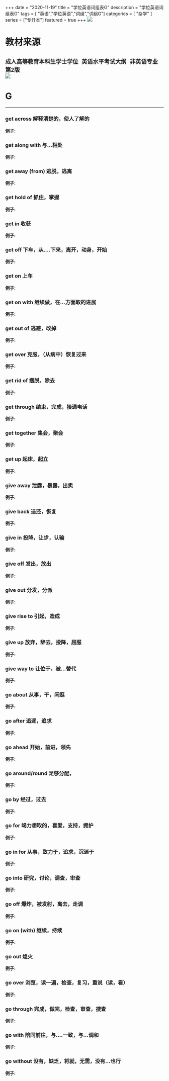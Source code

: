 +++
date = "2020-11-19"
title = "学位英语词组表G"
description = "学位英语词组表G"
tags = [ "英语","学位英语","词组","词组G"]
categories = [
    "杂学"
]
series = ["专升本"]
featured = true
+++
![](https://gitee.com/lalalaxiaowifi/pictures/raw/master/image/%E6%97%A5%E5%B8%B8%E6%90%AC%E7%A0%96%E5%A4%B4.png)
# 教材来源
````成人高等教育本科生学士学位 英语水平考试大纲 非英语专业 第2版````<br>
![](https://gitee.com/lalalaxiaowifi/pictures/raw/master/image/20201119160558.png)
---
# G
---
### get across 解释清楚的，使人了解的
**例子:**<br>
### get along with 与...相处
**例子:**<br>
### get away (from) 逃脱，逃离
**例子:**<br>
### get hold of 抓住，掌握
**例子:**<br>
### get in 收获
**例子:**<br>
### get off 下车，从....下来，离开，动身，开始
**例子:**<br>
### get on 上车
**例子:**<br>
### get on with 继续做，在...方面取的进展
**例子:**<br>
### get out of 逃避，改掉
**例子:**<br>
### get over 克服，（从病中）恢复过来
**例子:**<br>
### get rid of 摆脱，除去
**例子:**<br>
### get through 结束，完成，接通电话
**例子:**<br>
### get together 集会，聚会
**例子:**<br>
### get up 起床，起立
**例子:**<br>
### give away 泄露，暴露，出卖
**例子:**<br>
### give back  送还，恢复
**例子:**<br>
### give in  投降，让步，认输
**例子:**<br>
### give off  发出，放出
**例子:**<br>
### give out 分发，分派
**例子:**<br>
### give rise to 引起，造成
**例子:**<br>
### give up 放弃，辞去，投降，屈服
**例子:**<br>
### give way to 让位于，被...替代
**例子:**<br>
### go about 从事，干，闲逛
**例子:**<br>
### go after 追逐，追求
**例子:**<br>
### go ahead 开始，前进，领先
**例子:**<br>
### go around/round 足够分配，
**例子:**<br>
### go by 经过，过去
**例子:**<br>
### go for  竭力想取的，喜爱，支持，拥护
**例子:**<br>
### go in for  从事，致力于，追求，沉迷于
**例子:**<br>
### go into 研究，讨论，调查，审查
**例子:**<br>
### go off 爆炸，被发射，离去，走调
**例子:**<br>
### go on (with) 继续，持续
**例子:**<br>
### go out  熄火
**例子:**<br>
### go over 浏览，读一遍，检查，复习，重说（读，看）
**例子:**<br>
### go through 完成，做完，检查，审查，搜查
**例子:**<br>
### go with 陪同前往，与....一致，与...调和
**例子:**<br>
### go without 没有，缺乏，将就，无需，没有...也行
**例子:**<br>


